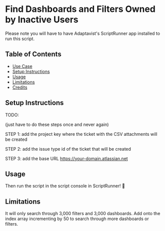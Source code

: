 # Find Dashboards and Filters Owned by Inactive Users

Please note you will have to have Adaptavist's ScriptRunner app installed to run this script.

## Table of Contents
* [Use Case](#use-case)
* [Setup Instructions](#setup-instructions)
* [Usage](#usage)
* [Limitations](#limitations)
* [Credits](#credits)

## Setup Instructions

TODO:

(just have to do these steps once and never again)

STEP 1: add the project key where the ticket with the CSV attachments will be created

STEP 2: add the issue type id of the ticket that will be created

STEP 3: add the base URL https://your-domain.atlassian.net

## Usage

Then run the script in the script console in ScriptRunner! 🏃 

## Limitations

It will only search through 3,000 filters and 3,000 dashboards. Add onto the index array incrementing by 50 to search through more dashboards or filters.
